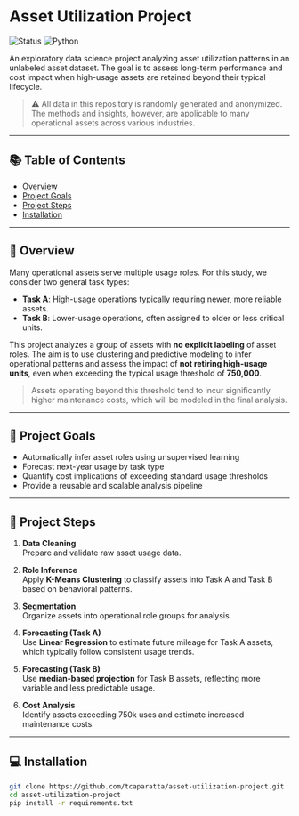 # Asset Utilization Project

![Status](https://img.shields.io/badge/status-active-brightgreen)
![Python](https://img.shields.io/badge/python-3.8+-blue)

An exploratory data science project analyzing asset utilization patterns in an unlabeled asset dataset. The goal is to assess long-term performance and cost impact when high-usage assets are retained beyond their typical lifecycle.

> ⚠️ All data in this repository is randomly generated and anonymized. The methods and insights, however, are applicable to many operational assets across various industries.

---

## 📚 Table of Contents

- [Overview](#-overview)
- [Project Goals](#-project-goals)
- [Project Steps](#-project-steps)
- [Installation](#-installation)

---

## 📌 Overview

Many operational assets serve multiple usage roles. For this study, we consider two general task types:

- **Task A**: High-usage operations typically requiring newer, more reliable assets.
- **Task B**: Lower-usage operations, often assigned to older or less critical units.

This project analyzes a group of assets with **no explicit labeling** of asset roles. The aim is to use clustering and predictive modeling to infer operational patterns and assess the impact of **not retiring high-usage units**, even when exceeding the typical usage threshold of **750,000**.

> Assets operating beyond this threshold tend to incur significantly higher maintenance costs, which will be modeled in the final analysis.

---

## 🎯 Project Goals

- Automatically infer asset roles using unsupervised learning
- Forecast next-year usage by task type
- Quantify cost implications of exceeding standard usage thresholds
- Provide a reusable and scalable analysis pipeline

---

## 🧪 Project Steps

1. **Data Cleaning**  
   Prepare and validate raw asset usage data.

2. **Role Inference**  
   Apply **K-Means Clustering** to classify assets into Task A and Task B based on behavioral patterns.

3. **Segmentation**  
   Organize assets into operational role groups for analysis.

4. **Forecasting (Task A)**  
   Use **Linear Regression** to estimate future mileage for Task A assets, which typically follow consistent usage trends.

5. **Forecasting (Task B)**  
   Use **median-based projection** for Task B assets, reflecting more variable and less predictable usage.

6. **Cost Analysis**  
   Identify assets exceeding 750k uses and estimate increased maintenance costs.

---

## 💻 Installation

```bash
git clone https://github.com/tcaparatta/asset-utilization-project.git
cd asset-utilization-project
pip install -r requirements.txt

